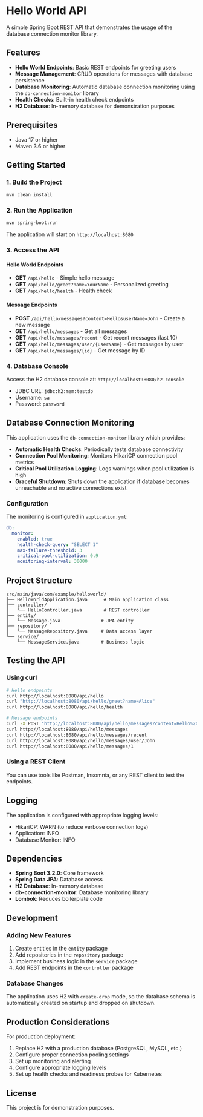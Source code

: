 # Hello World API

A simple Spring Boot REST API that demonstrates the usage of the database connection monitor library.

## Features

- **Hello World Endpoints**: Basic REST endpoints for greeting users
- **Message Management**: CRUD operations for messages with database persistence
- **Database Monitoring**: Automatic database connection monitoring using the `db-connection-monitor` library
- **Health Checks**: Built-in health check endpoints
- **H2 Database**: In-memory database for demonstration purposes

## Prerequisites

- Java 17 or higher
- Maven 3.6 or higher

## Getting Started

### 1. Build the Project

```bash
mvn clean install
```

### 2. Run the Application

```bash
mvn spring-boot:run
```

The application will start on `http://localhost:8080`

### 3. Access the API

#### Hello World Endpoints

- **GET** `/api/hello` - Simple hello message
- **GET** `/api/hello/greet?name=YourName` - Personalized greeting
- **GET** `/api/hello/health` - Health check

#### Message Endpoints

- **POST** `/api/hello/messages?content=Hello&userName=John` - Create a new message
- **GET** `/api/hello/messages` - Get all messages
- **GET** `/api/hello/messages/recent` - Get recent messages (last 10)
- **GET** `/api/hello/messages/user/{userName}` - Get messages by user
- **GET** `/api/hello/messages/{id}` - Get message by ID

### 4. Database Console

Access the H2 database console at: `http://localhost:8080/h2-console`

- JDBC URL: `jdbc:h2:mem:testdb`
- Username: `sa`
- Password: `password`

## Database Connection Monitoring

This application uses the `db-connection-monitor` library which provides:

- **Automatic Health Checks**: Periodically tests database connectivity
- **Connection Pool Monitoring**: Monitors HikariCP connection pool metrics
- **Critical Pool Utilization Logging**: Logs warnings when pool utilization is high
- **Graceful Shutdown**: Shuts down the application if database becomes unreachable and no active connections exist

### Configuration

The monitoring is configured in `application.yml`:

```yaml
db:
  monitor:
    enabled: true
    health-check-query: "SELECT 1"
    max-failure-threshold: 3
    critical-pool-utilization: 0.9
    monitoring-interval: 30000
```

## Project Structure

```
src/main/java/com/example/helloworld/
├── HelloWorldApplication.java      # Main application class
├── controller/
│   └── HelloController.java        # REST controller
├── entity/
│   └── Message.java               # JPA entity
├── repository/
│   └── MessageRepository.java     # Data access layer
└── service/
    └── MessageService.java        # Business logic
```

## Testing the API

### Using curl

```bash
# Hello endpoints
curl http://localhost:8080/api/hello
curl "http://localhost:8080/api/hello/greet?name=Alice"
curl http://localhost:8080/api/hello/health

# Message endpoints
curl -X POST "http://localhost:8080/api/hello/messages?content=Hello%20World&userName=John"
curl http://localhost:8080/api/hello/messages
curl http://localhost:8080/api/hello/messages/recent
curl http://localhost:8080/api/hello/messages/user/John
curl http://localhost:8080/api/hello/messages/1
```

### Using a REST Client

You can use tools like Postman, Insomnia, or any REST client to test the endpoints.

## Logging

The application is configured with appropriate logging levels:

- HikariCP: WARN (to reduce verbose connection logs)
- Application: INFO
- Database Monitor: INFO

## Dependencies

- **Spring Boot 3.2.0**: Core framework
- **Spring Data JPA**: Database access
- **H2 Database**: In-memory database
- **db-connection-monitor**: Database monitoring library
- **Lombok**: Reduces boilerplate code

## Development

### Adding New Features

1. Create entities in the `entity` package
2. Add repositories in the `repository` package
3. Implement business logic in the `service` package
4. Add REST endpoints in the `controller` package

### Database Changes

The application uses H2 with `create-drop` mode, so the database schema is automatically created on startup and dropped on shutdown.

## Production Considerations

For production deployment:

1. Replace H2 with a production database (PostgreSQL, MySQL, etc.)
2. Configure proper connection pooling settings
3. Set up monitoring and alerting
4. Configure appropriate logging levels
5. Set up health checks and readiness probes for Kubernetes

## License

This project is for demonstration purposes. 